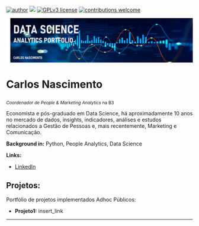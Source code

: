 [![author](https://img.shields.io/badge/author-ocarlosnascimento-red.svg)](https://br.linkedin.com/in/carlos-nascimento-00303a18b) [![](https://img.shields.io/badge/python-3.7+-blue.svg)](https://www.python.org/downloads/release/python-365/) [![GPLv3 license](https://img.shields.io/badge/License-GPLv3-blue.svg)](http://perso.crans.org/besson/LICENSE.html) [![contributions welcome](https://img.shields.io/badge/contributions-welcome-brightgreen.svg?style=flat)](https://github.com/carlosfab/data_science/issues)

<p align="center">
  <img src="ds-analytics-banner.png" >
</p>

# Carlos Nascimento
<sub>*Coordenador de People & Marketing Analytics* na B3 </sub>

Economista e pós-graduado em Data Science, há aproximadamente 10 anos no mercado de dados, insights, indicadores, análises e estudos relacionados a Gestão de Pessoas e, mais recentemente, Marketing e Comunicação.


**Background in:** Python, People Analytics, Data Science

**Links:**
* [LinkedIn](https://br.linkedin.com/in/carlos-nascimento-00303a18b)


## Projetos:
Portfólio de projetos implementados Adhoc Públicos:

* **Projeto1:** insert_link

---




